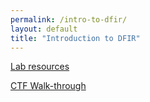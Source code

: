 ```yaml
---
permalink: /intro-to-dfir/
layout: default
title: "Introduction to DFIR"
---
```


<p><a href="/assets/DFIR101 - Lab Resources.pdf">Lab resources</a></p>
<p><a href="/assets/DFIR101 - Lab Guide.pdf">CTF Walk-through</a></p>

